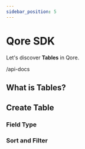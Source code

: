 ```yaml
---
sidebar_position: 5
---
```


# Qore SDK

Let's discover **Tables** in Qore.

/api-docs

## What is Tables?

## Create Table

### Field Type

### Sort and Filter
